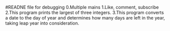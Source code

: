 #READNE file for debugging
0.Multiple mains
1.Like, comment, subscribe
2.This program prints the largest of three integers.
3.This program converts a date to the day of year and determines how many days are left in the year, taking leap year into consideration.
